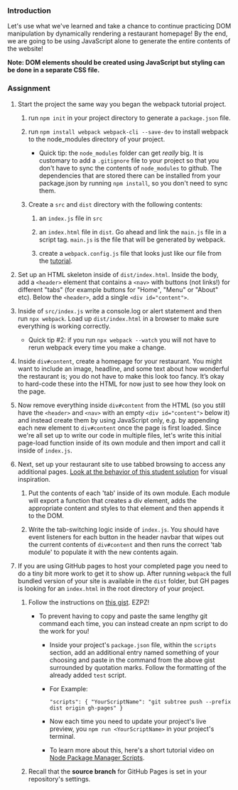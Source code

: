 ### Introduction

Let's use what we've learned and take a chance to continue practicing DOM manipulation by dynamically rendering a restaurant homepage! By the end, we are going to be using JavaScript alone to generate the entire contents of the website!

**Note: DOM elements should be created using JavaScript but styling can be done in a separate CSS file.**

### Assignment

<div class="lesson-content__panel" markdown="1">

1. Start the project the same way you began the webpack tutorial project.
    1. run `npm init` in your project directory to generate a `package.json` file.

    1. run `npm install webpack webpack-cli --save-dev` to install webpack to the node_modules directory of your project.

        - Quick tip: the `node_modules` folder can get *really* big. It is customary to   add a `.gitignore` file to your project so that you don't have to sync the contents of `node_modules` to github. The dependencies that are stored there can be installed from your package.json by running `npm install`, so you don't need to sync them.

    1. Create a `src` and `dist` directory with the following contents:
        1. an `index.js` file in `src`

        1. an `index.html` file in `dist`. Go ahead and link the `main.js` file in a script tag. `main.js` is the file that will be generated by webpack.

        1. create a `webpack.config.js` file that looks just like our file from the [tutorial](https://webpack.js.org/guides/getting-started/#using-a-configuration).

1. Set up an HTML skeleton inside of `dist/index.html`. Inside the body, add a `<header>` element that contains a `<nav>` with buttons (not links!) for different "tabs" (for example buttons for "Home", "Menu" or "About" etc). Below the `<header>`, add a single `<div id="content">`.

1. Inside of `src/index.js` write a console.log or alert statement and then run `npx webpack`. Load up `dist/index.html` in a browser to make sure everything is working correctly.

    - Quick tip #2: if you run `npx webpack --watch` you will not have to rerun webpack every time you make a change.

1. Inside `div#content`, create a homepage for your restaurant. You might want to include an image, headline, and some text about how wonderful the restaurant is; you do not have to make this look too fancy. It’s okay to hard-code these into the HTML for now just to see how they look on the page.

1. Now remove everything inside `div#content` from the HTML (so you still have the `<header>` and `<nav>` with an empty `<div id="content">` below it) and instead create them by using JavaScript only, e.g. by appending each new element to `div#content` once the page is first loaded. Since we're all set up to write our code in multiple files, let's write this initial page-load function inside of its own module and then import and call it inside of `index.js`.

1. Next, set up your restaurant site to use tabbed browsing to access any additional pages. [Look at the behavior of this student solution](https://eckben.github.io/bearysBreakfastBar/) for visual inspiration.

    1. Put the contents of each 'tab' inside of its own module. Each module will export a function that creates a div element, adds the appropriate content and styles to that element and then appends it to the DOM.

    1. Write the tab-switching logic inside of `index.js`. You should have event listeners for each button in the header navbar that wipes out the current contents of `div#content` and then runs the correct 'tab module' to populate it with the new contents again.

1. If you are using GitHub pages to host your completed page you need to do a tiny bit more work to get it to show up. After running `webpack` the full bundled version of your site is available in the `dist` folder, but GH pages is looking for an `index.html` in the root directory of your project.

    1. Follow the instructions on [this gist](https://gist.github.com/cobyism/4730490). EZPZ!
        - To prevent having to copy and paste the same lengthy git command each time, you can instead create an npm script to do the work for you!
            - Inside your project's `package.json` file, within the `scripts` section, add an additional entry named something of your choosing and paste in the command from the above gist surrounded by quotation marks. Follow the formatting of the already added `test` script.
            - For Example:
            
              `"scripts": {
    "YourScriptName": "git subtree push --prefix dist origin gh-pages"
  }`
            - Now each  time you need to update your project's live preview, you `npm run <YourScriptName>` in your project's terminal.
            - To learn more about this, here's a short tutorial video on [Node Package Manager Scripts](https://www.youtube.com/watch?v=REdzp64dijs).

    1. Recall that the **source branch** for GitHub Pages is set in your repository's settings.

</div>
